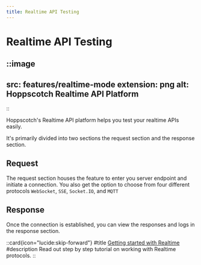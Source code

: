 ```yaml
---
title: Realtime API Testing
---
```


# Realtime API Testing

::image
---
src: features/realtime-mode
extension: png
alt: Hoppscotch Realtime API Platform
---
::

Hoppscotch's Realtime API platform helps you test your realtime APIs easily.

It's primarily divided into two sections the request section and the response section.

## Request

The request section houses the feature to enter you server endpoint and initiate a connection. You also get the option to choose from four different protocols `WebSocket`, `SSE`, `Socket.IO`, and `MQTT`

## Response

Once the connection is established, you can view the responses and logs in the response section.

::card{icon="lucide:skip-forward"}
#title
[Getting started with Realtime](/documentation/getting-started/realtime/websocket)
#description
Read out step by step tutorial on working with Realtime protocols.
::
